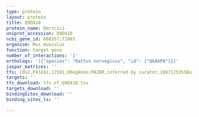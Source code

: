 ```yaml
---
type: protein
layout: protein
title: Q9D410
protein_name: Dmrtc1c1
uniprot_accession: Q9D410
ncbi_gene_id: 668357;71083
organism: Mus musculus
function: target gene
number_of_interactions: '1'
orthologs: '[{"species": "Rattus norvegicus", "id": ["Q6AXP8"]}]'
jaspar_matrices: ''
tfs: Cdx2,P43241,12591,ORegAnno;PAZAR,inferred by curator,18971253%5Buid%5D+OR+26578589%5Buid%5D,No
targets: ''
tfs_download: tfs_of_Q9D410.tsv
targets_download: ''
bindingSites_download: ''
binding_sites_ls: ''

---
```

